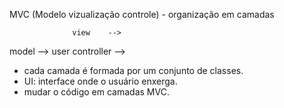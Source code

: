 MVC (Modelo vizualização controle) - organização em camadas
            
                  view    --> 
  model   -->                  user 
               controller --> 

- cada camada é formada por um conjunto de classes.
- UI: interface onde o usuário enxerga.
- mudar o código em camadas MVC. 
